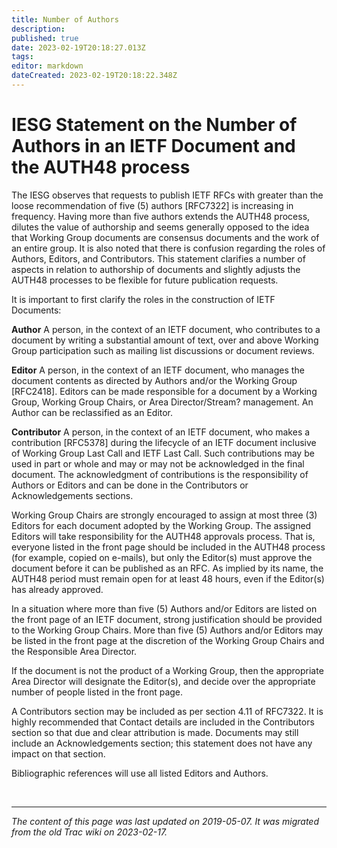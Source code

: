 ```yaml
---
title: Number of Authors
description: 
published: true
date: 2023-02-19T20:18:27.013Z
tags: 
editor: markdown
dateCreated: 2023-02-19T20:18:22.348Z
---
```


# IESG Statement on the Number of Authors in an IETF Document and the AUTH48 process

The IESG observes that requests to publish IETF RFCs with greater than the loose recommendation of five (5) authors [RFC7322] is increasing in frequency. Having more than five authors extends the AUTH48 process, dilutes the value of authorship and seems generally opposed to the idea that Working Group documents are consensus documents and the work of an entire group. It is also noted that there is confusion regarding the roles of Authors, Editors, and Contributors. This statement clarifies a number of aspects in relation to authorship of documents and slightly adjusts the AUTH48 processes to be flexible for future publication requests.

It is important to first clarify the roles in the construction of IETF Documents:

**Author**
    A person, in the context of an IETF document, who contributes to a document by writing a substantial amount of text, over and above Working Group participation such as mailing list discussions or document reviews. 

**Editor**
    A person, in the context of an IETF document, who manages the document contents as directed by Authors and/or the Working Group [RFC2418]. Editors can be made responsible for a document by a Working Group, Working Group Chairs, or Area Director/Stream? management. An Author can be reclassified as an Editor. 

**Contributor**
    A person, in the context of an IETF document, who makes a contribution [RFC5378] during the lifecycle of an IETF document inclusive of Working Group Last Call and IETF Last Call. Such contributions may be used in part or whole and may or may not be acknowledged in the final document. The acknowledgment of contributions is the responsibility of Authors or Editors and can be done in the Contributors or Acknowledgements sections. 

Working Group Chairs are strongly encouraged to assign at most three (3) Editors for each document adopted by the Working Group. The assigned Editors will take responsibility for the AUTH48 approvals process. That is, everyone listed in the front page should be included in the AUTH48 process (for example, copied on e-mails), but only the Editor(s) must approve the document before it can be published as an RFC. As implied by its name, the AUTH48 period must remain open for at least 48 hours, even if the Editor(s) has already approved.

In a situation where more than five (5) Authors and/or Editors are listed on the front page of an IETF document, strong justification should be provided to the Working Group Chairs. More than five (5) Authors and/or Editors may be listed in the front page at the discretion of the Working Group Chairs and the Responsible Area Director.

If the document is not the product of a Working Group, then the appropriate Area Director will designate the Editor(s), and decide over the appropriate number of people listed in the front page.

A Contributors section may be included as per section 4.11 of RFC7322. It is highly recommended that Contact details are included in the Contributors section so that due and clear attribution is made. Documents may still include an Acknowledgements section; this statement does not have any impact on that section.

Bibliographic references will use all listed Editors and Authors.


&nbsp;
&nbsp;
&nbsp;

---

*The content of this page was last updated on 2019-05-07. It was migrated from the old Trac wiki on 2023-02-17.*